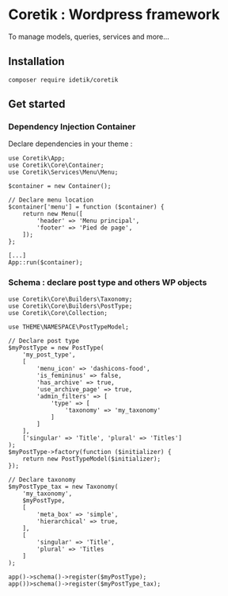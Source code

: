 # Coretik : Wordpress framework

To manage models, queries, services and more...

## Installation

`composer require idetik/coretik`


## Get started

### Dependency Injection Container

Declare dependencies in your theme :

```
use Coretik\App;
use Coretik\Core\Container;
use Coretik\Services\Menu\Menu;

$container = new Container();

// Declare menu location
$container['menu'] = function ($container) {
    return new Menu([
        'header' => 'Menu principal',
        'footer' => 'Pied de page',
    ]);
};

[...]
App::run($container);
```

### Schema : declare post type and others WP objects

```
use Coretik\Core\Builders\Taxonomy;
use Coretik\Core\Builders\PostType;
use Coretik\Core\Collection;

use THEME\NAMESPACE\PostTypeModel;

// Declare post type
$myPostType = new PostType(
    'my_post_type',
    [
        'menu_icon' => 'dashicons-food',
        'is_femininus' => false,
        'has_archive' => true,
        'use_archive_page' => true,
        'admin_filters' => [
            'type' => [
                'taxonomy' => 'my_taxonomy'
            ]
        ]
    ],
    ['singular' => 'Title', 'plural' => 'Titles']
);
$myPostType->factory(function ($initializer) {
    return new PostTypeModel($initializer);
});

// Declare taxonomy
$myPostType_tax = new Taxonomy(
    'my_taxonomy',
    $myPostType,
    [
        'meta_box' => 'simple',
        'hierarchical' => true,
    ],
    [
        'singular' => 'Title',
        'plural' => 'Titles
    ]
);

app()->schema()->register($myPostType);
app())>schema()->register($myPostType_tax);

```
